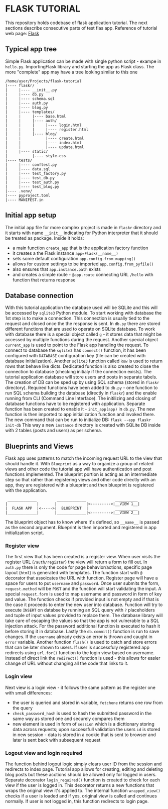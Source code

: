 # FLASK TUTORIAL
This repository holds codebase of flask application tutorial.
The next sections describe consecutive parts of test flas app.
Reference of tutorial web page: 
[Flask](https://flask.palletsprojects.com/en/3.0.x/tutorial/)

## Typical app tree
Simple Flask application can be made with single python script - exampe in 
`hello.py`. ImportingFlask library and starting the app as Flask class. The 
more "complete" app may have a tree looking similar to this one
```
/home/user/Projects/flask-tutorial
|---- flaskr/
|     |---- __init__.py
|     |---- db.py
|     |---- schema.sql
|     |---- auth.py
|     |---- blog.py
|     |---- templates/
|     |     |---- base.html
|     |     |---- auth/
|     |     |     |---- login.html
|     |     |     |---- register.html
|     |     |---- blog/
|     |           |---- create.html
|     |           |---- index.html
|     |           |---- update.html
|     |---- static/
|           |---- style.css
|---- tests/
|     |---- conftest.py
|     |---- data.sql
|     |---- test_factory.py
|     |---- test_db.py
|     |---- test_auth.py
|     |---- test_blog.py
|---- .venv/
|---- pyproject.toml
|---- MANIFEST.in
```

## Initial app setup
The initial app file for more complex project is made in `flaskr` directory
and it starts with name `__init__` indicating for Python interpreter that it
should be treated as package. Inside it holds:
- a main function `create_app` that is the application factory function
- it creates a the Flask instance `app=Flask(__name__)`
- sets some default configuration `app.config.from_mapping()`
- allows for custom settings to be imported `app.config.from_pyfile()`
- also ensures that `app.instance.path` exists
- and creates a simple route - `@app.route` connecting URL `/hello` with 
  function that returns response

## Database connection
With this tutorial application the database used will be SQLite and this will
be accessed by `sqlite3` Python module. To start working with database the 1st
step is to make a connection. This connection is usually tied to the request
and closed once the the response is sent.
In `db.py` there are stored different functions that are used to operate on
SQLite database. To work with database there is a special object called `g` -
it stores data that might be accessed by multiple functions during the request.
Another special object `current_app` is used to point to the Flask app handling
the request. To connect to database the `sqlite3` has `connect()` function, it
has been configured with `DATABASE` configuration key (file can be created 
with database initialization). Another `sqlite3` function called `Row` is used
to return rows that behave like dicts. Dedicated function is also created to
close the connection to database (checking initialy if the connection exists).
The tutorial application database will store users and posts in separate 
tabels. The creation of DB can be sped up by using SQL schema (stored in 
`flaskr` directory). Required functions have been added to `db.py` - one 
function to run SQL schema building the database (directly in `flaskr`) and
the enable running from CLI (Command Line Interface). The initilizing and 
closing of database functions have to be registered with application. Separate
function has been created to enable it - `init_app(app)` in `db.py`. The new
function is then imported to app initialization function and invoked there.
The new command that can be run to initialize DB: `flask --app flaskr init-db`
This way a new `instance` directory is created with SQLite DB inside with 2
tables (posts and users) as per schema.

## Blueprints and Views
Flask app uses patterns to match the incoming request URL to the view that
should handle it. With `Blueprint` as a way to organize a group of related 
views and other code the tutorial app will have authentication and post 
functions implemented. The blueprint portion is acting as an intermediate 
step so that rather than registering views and other code directly with an 
app, they are registered with a blueprint and then blueprint is registered 
with the application.

```
 _____________         _____________             __________
|             |       |             |<--------->|__VIEW 1__|
|  FLASK APP  |<----->|  BLUEPRINT  |            __________            
|_____________|       |_____________|<--------->|__VIEW 2__|

```

The blueprint object has to know where it's defined, so `__name__` is passed
as the second argument. Blueprint is then imported and registered in app initialization script.
### Register view
The first view that has been created is a register view. When user visits the
register URL (`/auth/register`) the view will return a form to fill out. In
`auth.py` there is only the code for page behavior/actions, specific page 
layout (`html`) is generated with templates. The function start with `@` 
decorator that assoicates the URL with function. Register page will have a 
space for users to put `username` and `password`. Once user submits the form,
`request.method` will be `POST` and the function will start validating the
input. A special `request.form` is used to map username and password in form of
key and value. The function checks if provided input is not empty and if that
is the case it proceeds to enter the new user into database. Function will try
to execute `INSERT` on databse by running an SQL query with `?` placeholders 
and tuple of input values provided to replace them. The database library will 
take care of escaping the values so that the app is not vulnerable to a SQL 
injection attack. For the password additional function is executed to hash it
before storing it in database. Lastly the `db.commit()` function is run to save
changes. If the `username` already exists an error is thrown and caught in 
`error` variable. Another function `flash()` is used to catch and store errors
that can be later shown to users. If user is successfuly registered app 
redirects using `url.for()` function to the login view based on username.
Instead of direct link the `redirect()` function is used - this allows for
easier change of URL without changing all the code that links to it.
### Login view
Next view is a login view - it follows the same pattern as the register one
with small differences:
- the user is queried and stored in variable, `fetchone` returns one row from
the query
- `check_password_hash` is used to hash the submitted password in the same way
as stored one and securely compares them
- new element is used in form of `session` which is a dicttionary storing data
across requests; upon successfull validation the users `id` is stored in new 
session - data is stored in a cookie that is sent to browser and later is sent 
back with subsequent request
### Logout view and login required
The function behind logout logic simply clears user ID from the session and
redirects to index page. 
Tutorial app allows for creating, editing and deleting blog posts but these 
acctions should be allowed only for logged in users. Separate decorator 
`login_required()` function is created to check for each view if the user is
logged in. This decorator returns a new functions that wraps the original view 
it's applied to. The internal function `wrapped_view()` checks if a user is 
loaded and if yes, original view is called and continues normally. If user is 
not logged in, this function redirects to login page.
